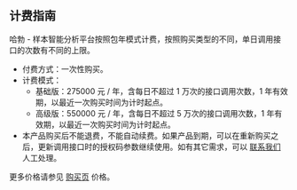 
## 计费指南
哈勃 - 样本智能分析平台按照包年模式计费，按照购买类型的不同，单日调用接口的次数有不同的上限。
- 付费方式：一次性购买。
- 计费模式：
   - 基础版：275000 元 / 年，含每日不超过 1 万次的接口调用次数，1 年有效期，以最近一次购买时间为计时起点。
   - 高级版：550000 元 / 年，含每日不超过 5 万次的接口调用次数，1 年有效期，以最近一次购买时间为计时起点。
- 本产品购买后不能退费，不能自动续费。如果产品到期，可以在重新购买之后，更新调用接口时的授权码参数继续使用。如有其它需求，可以 [联系我们](https://cloud.tencent.com/about/connect) 人工处理。

更多价格请参见 [购买页](https://buy.cloud.tencent.com/habo) 价格。

